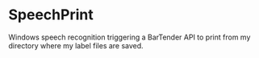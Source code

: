# SpeechPrint
 Windows speech recognition triggering a BarTender API to print from my directory where my label files are saved.
